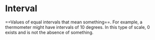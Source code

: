 # Interval
==Values of equal intervals that mean something==. For example, a thermometer might have intervals of 10 degrees. In this type of scale, 0 exists and is not the absence of something.